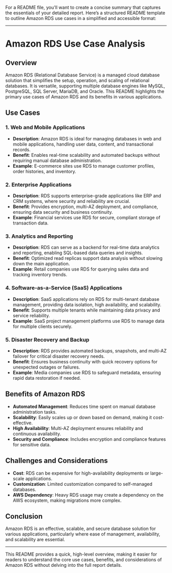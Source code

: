 For a README file, you'll want to create a concise summary that captures the essentials of your detailed report. Here’s a structured README template to outline Amazon RDS use cases in a simplified and accessible format:

---

# Amazon RDS Use Case Analysis

## Overview
Amazon RDS (Relational Database Service) is a managed cloud database solution that simplifies the setup, operation, and scaling of relational databases. It is versatile, supporting multiple database engines like MySQL, PostgreSQL, SQL Server, MariaDB, and Oracle. This README highlights the primary use cases of Amazon RDS and its benefits in various applications.

## Use Cases

### 1. Web and Mobile Applications
- **Description**: Amazon RDS is ideal for managing databases in web and mobile applications, handling user data, content, and transactional records.
- **Benefit**: Enables real-time scalability and automated backups without requiring manual database administration.
- **Example**: E-commerce sites use RDS to manage customer profiles, order histories, and inventory.

### 2. Enterprise Applications
- **Description**: RDS supports enterprise-grade applications like ERP and CRM systems, where security and reliability are crucial.
- **Benefit**: Provides encryption, multi-AZ deployment, and compliance, ensuring data security and business continuity.
- **Example**: Financial services use RDS for secure, compliant storage of transaction data.

### 3. Analytics and Reporting
- **Description**: RDS can serve as a backend for real-time data analytics and reporting, enabling SQL-based data queries and insights.
- **Benefit**: Optimized read replicas support data analysis without slowing down the main application.
- **Example**: Retail companies use RDS for querying sales data and tracking inventory trends.

### 4. Software-as-a-Service (SaaS) Applications
- **Description**: SaaS applications rely on RDS for multi-tenant database management, providing data isolation, high availability, and scalability.
- **Benefit**: Supports multiple tenants while maintaining data privacy and service reliability.
- **Example**: SaaS project management platforms use RDS to manage data for multiple clients securely.

### 5. Disaster Recovery and Backup
- **Description**: RDS provides automated backups, snapshots, and multi-AZ failover for critical disaster recovery needs.
- **Benefit**: Ensures business continuity with quick recovery options for unexpected outages or failures.
- **Example**: Media companies use RDS to safeguard metadata, ensuring rapid data restoration if needed.

## Benefits of Amazon RDS
- **Automated Management**: Reduces time spent on manual database administration tasks.
- **Scalability**: Easily scales up or down based on demand, making it cost-effective.
- **High Availability**: Multi-AZ deployment ensures reliability and continuous availability.
- **Security and Compliance**: Includes encryption and compliance features for sensitive data.

## Challenges and Considerations
- **Cost**: RDS can be expensive for high-availability deployments or large-scale applications.
- **Customization**: Limited customization compared to self-managed databases.
- **AWS Dependency**: Heavy RDS usage may create a dependency on the AWS ecosystem, making migrations more complex.

## Conclusion
Amazon RDS is an effective, scalable, and secure database solution for various applications, particularly where ease of management, availability, and scalability are essential.

---

This README provides a quick, high-level overview, making it easier for readers to understand the core use cases, benefits, and considerations of Amazon RDS without delving into the full report details.
